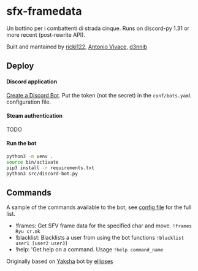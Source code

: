 # sfx-framedata

Un bottino per i combattenti di strada cinque. Runs on discord-py 1.31 or more recent (post-rewrite API).

Built and mantained by [ricki122](https://twitter.com/ricki122), [Antonio Vivace](https://twitter.com/avivace4), [d3nnib](https://twitter.com/dennibevilacqua)

## Deploy

#### Discord application

[Create a Discord Bot](https://discordpy.readthedocs.io/en/latest/discord.html). Put the token (not the secret) in the `conf/bots.yaml` configuration file.

#### Steam authentication

TODO

#### Run the bot

```bash
python3 -m venv .
source bin/activate
pip3 install -r requirements.txt
python3 src/discord-bot.py
```


## Commands

A sample of the commands available to the bot, see [config file](conf/bots.yaml) for the full list. 

* !frames: 
    Get SFV frame data for the specified char and move. ```!frames Ryu cr.mk```
* !blacklist: Blacklists a user from using the bot functions ```!blacklist user1 [user2 user3]```
* !help: 'Get help on a command. Usage ```!help command_name```

  

Originally based on [Yaksha](https://github.com/ellipses/Yaksha) bot by [ellipses](https://github.com/ellipses)
